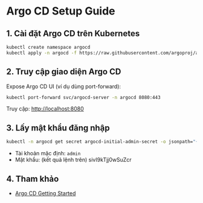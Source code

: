 # Argo CD Setup Guide

## 1. Cài đặt Argo CD trên Kubernetes

```sh
kubectl create namespace argocd
kubectl apply -n argocd -f https://raw.githubusercontent.com/argoproj/argo-cd/stable/manifests/install.yaml
```

## 2. Truy cập giao diện Argo CD

Expose Argo CD UI (ví dụ dùng port-forward):

```sh
kubectl port-forward svc/argocd-server -n argocd 8080:443
```

Truy cập: [http://localhost:8080](http://localhost:8080)

## 3. Lấy mật khẩu đăng nhập

```sh
kubectl -n argocd get secret argocd-initial-admin-secret -o jsonpath="{.data.password}" | base64 -d
```

- Tài khoản mặc định: `admin`
- Mật khẩu: (kết quả lệnh trên) sivI9kTjj0wSuZcr

## 4. Tham khảo

- [Argo CD Getting Started](https://argo-cd.readthedocs.io/en/stable/getting_started/)
